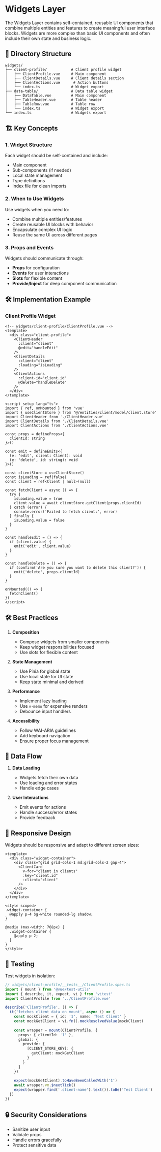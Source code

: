 # Widgets Layer

The Widgets Layer contains self-contained, reusable UI components that combine multiple entities and features to create meaningful user interface blocks. Widgets are more complex than basic UI components and often include their own state and business logic.

## 📁 Directory Structure

```
widgets/
├── client-profile/           # Client profile widget
│   ├── ClientProfile.vue     # Main component
│   ├── ClientDetails.vue     # Client details section
│   ├── ClientActions.vue      # Action buttons
│   └── index.ts              # Widget export
├── data-table/               # Data table widget
│   ├── DataTable.vue         # Main component
│   ├── TableHeader.vue       # Table header
│   ├── TableRow.vue          # Table row
│   └── index.ts              # Widget export
└── index.ts                  # Widgets export
```

## 🏗 Key Concepts

### 1. Widget Structure

Each widget should be self-contained and include:
- Main component
- Sub-components (if needed)
- Local state management
- Type definitions
- Index file for clean imports

### 2. When to Use Widgets

Use widgets when you need to:
- Combine multiple entities/features
- Create reusable UI blocks with behavior
- Encapsulate complex UI logic
- Reuse the same UI across different pages

### 3. Props and Events

Widgets should communicate through:
- **Props** for configuration
- **Events** for user interactions
- **Slots** for flexible content
- **Provide/Inject** for deep component communication

## 🛠 Implementation Example

### Client Profile Widget

```vue
<!-- widgets/client-profile/ClientProfile.vue -->
<template>
  <div class="client-profile">
    <ClientHeader 
      :client="client"
      @edit="handleEdit"
    />
    <ClientDetails 
      :client="client" 
      :loading="isLoading"
    />
    <ClientActions 
      :client-id="client.id"
      @delete="handleDelete"
    />
  </div>
</template>

<script setup lang="ts">
import { ref, onMounted } from 'vue'
import { useClientStore } from '@/entities/client/model/client.store'
import ClientHeader from './ClientHeader.vue'
import ClientDetails from './ClientDetails.vue'
import ClientActions from './ClientActions.vue'

const props = defineProps<{
  clientId: string
}>()

const emit = defineEmits<{
  (e: 'edit', client: Client): void
  (e: 'delete', id: string): void
}>()

const clientStore = useClientStore()
const isLoading = ref(false)
const client = ref<Client | null>(null)

const fetchClient = async () => {
  try {
    isLoading.value = true
    client.value = await clientStore.getClient(props.clientId)
  } catch (error) {
    console.error('Failed to fetch client:', error)
  } finally {
    isLoading.value = false
  }
}

const handleEdit = () => {
  if (client.value) {
    emit('edit', client.value)
  }
}

const handleDelete = () => {
  if (confirm('Are you sure you want to delete this client?')) {
    emit('delete', props.clientId)
  }
}

onMounted(() => {
  fetchClient()
})
</script>
```

## 🛠 Best Practices

1. **Composition**
   - Compose widgets from smaller components
   - Keep widget responsibilities focused
   - Use slots for flexible content

2. **State Management**
   - Use Pinia for global state
   - Use local state for UI state
   - Keep state minimal and derived

3. **Performance**
   - Implement lazy loading
   - Use `v-memo` for expensive renders
   - Debounce input handlers

4. **Accessibility**
   - Follow WAI-ARIA guidelines
   - Add keyboard navigation
   - Ensure proper focus management

## 🔄 Data Flow

1. **Data Loading**
   - Widgets fetch their own data
   - Use loading and error states
   - Handle edge cases

2. **User Interactions**
   - Emit events for actions
   - Handle success/error states
   - Provide feedback

## 📱 Responsive Design

Widgets should be responsive and adapt to different screen sizes:

```vue
<template>
  <div class="widget-container">
    <div class="grid grid-cols-1 md:grid-cols-2 gap-4">
      <ClientCard 
        v-for="client in clients" 
        :key="client.id"
        :client="client"
      />
    </div>
  </div>
</template>

<style scoped>
.widget-container {
  @apply p-4 bg-white rounded-lg shadow;
}

@media (max-width: 768px) {
  .widget-container {
    @apply p-2;
  }
}
</style>
```

## 🧪 Testing

Test widgets in isolation:

```typescript
// widgets/client-profile/__tests__/ClientProfile.spec.ts
import { mount } from '@vue/test-utils'
import { describe, it, expect, vi } from 'vitest'
import ClientProfile from '../ClientProfile.vue'

describe('ClientProfile', () => {
  it('fetches client data on mount', async () => {
    const mockClient = { id: '1', name: 'Test Client' }
    const mockGetClient = vi.fn().mockResolvedValue(mockClient)
    
    const wrapper = mount(ClientProfile, {
      props: { clientId: '1' },
      global: {
        provide: {
          [CLIENT_STORE_KEY]: {
            getClient: mockGetClient
          }
        }
      }
    })
    
    expect(mockGetClient).toHaveBeenCalledWith('1')
    await wrapper.vm.$nextTick()
    expect(wrapper.find('.client-name').text()).toBe('Test Client')
  })
})
```

## 🔒 Security Considerations

- Sanitize user input
- Validate props
- Handle errors gracefully
- Protect sensitive data
